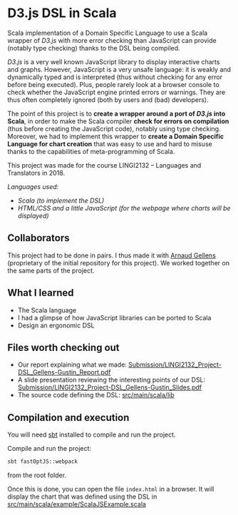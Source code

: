 # D3.js DSL in Scala
Scala implementation of a Domain Specific Language to use a Scala wrapper of *D3.js* with more error checking than JavaScript can provide (notably type checking) thanks to the DSL being compiled.

*D3.js* is a very well known JavaScript library to display interactive charts and graphs. However, JavaScript is a very unsafe language: it is weakly and dynamically typed and is interpreted (thus without checking for any error before being executed). Plus, people rarely look at a browser console to check whether the JavaScript engine printed errors or warnings. They are thus often completely ignored (both by users and (bad) developers).

The point of this project is to **create a wrapper around a port of *D3.js* into Scala**, in order to make the Scala compiler **check for errors on compilation** (thus before creating the JavaScript code), notably using type checking.
Moreover, we had to implement this wrapper to **create a Domain Specific Language for chart creation** that was easy to use and hard to misuse thanks to the capabilities of meta-programming of Scala.

This project was made for the course LINGI2132 &ndash; Languages and Translators in 2018.

*Languages used:*
- *Scala (to implement the DSL)*
- *HTML/CSS and a little JavaScript (for the webpage where charts will be displayed)*

## Collaborators
This project had to be done in pairs. I thus made it with [Arnaud Gellens](https://github.com/gellens) (proprietary of the initial repository for this project). We worked together on the same parts of the project.

## What I learned
- The Scala language
- I had a glimpse of how JavaScript libraries can be ported to Scala
- Design an ergonomic DSL

## Files worth checking out
- Our report explaining what we made: [Submission/LINGI2132_Project-DSL_Gellens-Gustin_Report.pdf](https://github.com/sigustin/scala-js-d3-example-app/blob/master/Submission/LINGI2132_Project-DSL_Gellens-Gustin_Report.pdf)
- A slide presentation reviewing the interesting points of our DSL: [Submission/LINGI2132_Project-DSL_Gellens-Gustin_Slides.pdf](https://github.com/sigustin/scala-js-d3-example-app/blob/master/Submission/LINGI2132_Project-DSL_Gellens-Gustin_Slides.pdf)
- The source code defining the DSL: [src/main/scala/lib](https://github.com/sigustin/scala-js-d3-example-app/tree/master/src/main/scala/lib)

## Compilation and execution
You will need [sbt](https://www.scala-sbt.org/) installed to compile and run the project.

Compile and run the project:
```sh
sbt fastOptJS::webpack
```
from the root folder.

Once this is done, you can open the file `index.html` in a browser. It will display the chart that was defined using the DSL in [src/main/scala/example/ScalaJSExample.scala](https://github.com/sigustin/scala-js-d3-example-app/blob/master/src/main/scala/example/ScalaJSExample.scala)
